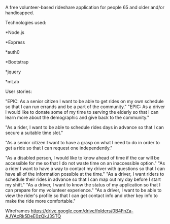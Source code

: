 A free volunteer-based rideshare application for people 65 and older and/or handicapped.

Technologies used:
  
  *Node.js
  
  *Express
  
  *auth0
  
  *Bootstrap
  
  *jquery
  
  *mLab
 
User stories:

  "EPIC: As a senior citizen I want to be able to get rides on my own schedule so that I can run errands and be a part of the community."
  "EPIC: As a driver I would like to donate some of my time to serving the elderly so that I can learn more about the demographic and give back to the community."

  "As a rider, I want to be able to schedule rides days in advance so that I can secure a suitable time slot."
  
  "As a senior citizen I want to have a grasp on what I need to do in order to get a ride so that I can request one independently."
  
  "As a disabled person, I would like to know ahead of time if the car will be accessible for me so that I do not waste time on an inaccessible option."
  "As a rider I want to have a way to contact my driver with questions so that I can have all of the information possible at the time."
  "As a driver, I want riders to schedule their rides in advance so that I can map out my day before I start my shift."
  "As a driver, I want to know the status of my application so that I can prepare for my volunteer experience."
  "As a driver, I want to be able to view the rider's profile so that I can get contact info and other key info to make the ride more comfortable."
  
Wireframes
  https://drive.google.com/drive/folders/0B4FnZa-AJYAcRk5DeE0zQkJ3STQ

